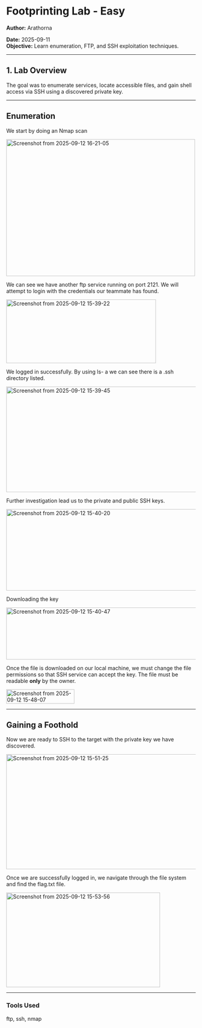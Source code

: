 # Footprinting Lab - Easy

**Author:** Arathorna 

**Date:** 2025-09-11   
**Objective:** Learn enumeration, FTP, and SSH exploitation techniques.

---

## 1. Lab Overview

The goal was to enumerate services, locate accessible files, and gain shell access via SSH using a discovered private key.

---

## Enumeration

We start by doing an Nmap scan 

<img width="502" height="363" alt="Screenshot from 2025-09-12 16-21-05" src="https://github.com/user-attachments/assets/471f7a3b-2ec9-4bef-b0b0-83a911a277ed" />

We can see we have another ftp service running on port 2121. We will attempt to login with the credentials our teammate has found. 

<img width="398" height="169" alt="Screenshot from 2025-09-12 15-39-22" src="https://github.com/user-attachments/assets/344f4f61-d2d4-455d-92bf-8d9ca83a27d8" />

We logged in successfully. By using ls- a we can see there is a .ssh directory listed. 

<img width="512" height="280" alt="Screenshot from 2025-09-12 15-39-45" src="https://github.com/user-attachments/assets/74482224-734d-4c25-ad48-cae27afc320c" />

Further investigation lead us to the private and public SSH keys.

<img width="509" height="216" alt="Screenshot from 2025-09-12 15-40-20" src="https://github.com/user-attachments/assets/3cd52e89-be6e-4e15-b33a-08457e94f7c7" />

Downloading the key

<img width="509" height="138" alt="Screenshot from 2025-09-12 15-40-47" src="https://github.com/user-attachments/assets/0c53ca8a-3d12-4151-a46b-31c6215d2be1" />

Once the file is downloaded on our local machine, we must change the file permissions so that SSH service can accept the key. The file must be readable **only** by the owner. 

<img width="181" height="38" alt="Screenshot from 2025-09-12 15-48-07" src="https://github.com/user-attachments/assets/8645784c-9ab2-4fdb-880e-3fea907e7432" />

---

## Gaining a Foothold

Now we are ready to SSH to the target with the private key we have discovered. 

<img width="506" height="305" alt="Screenshot from 2025-09-12 15-51-25" src="https://github.com/user-attachments/assets/b5a99b4e-50bd-41bd-a5a1-14d1bbf3c68c" />

Once we are successfully logged in, we navigate through the file system and find the flag.txt file. 

<img width="409" height="251" alt="Screenshot from 2025-09-12 15-53-56" src="https://github.com/user-attachments/assets/206a2b02-b215-43c3-bbc3-ac2baa405a24" />

---

### Tools Used

ftp, ssh, nmap
